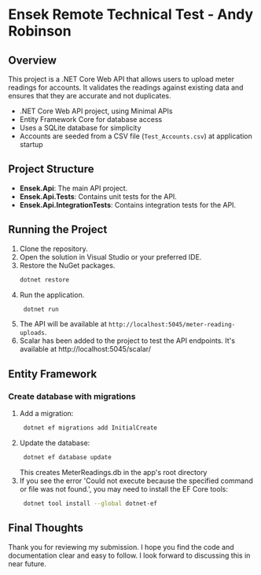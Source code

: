 # Ensek Remote Technical Test - Andy Robinson

## Overview
This project is a .NET Core Web API that allows users to upload meter readings for accounts. It validates the readings against existing data and ensures that they are accurate and not duplicates.
- .NET Core Web API project, using Minimal APIs
- Entity Framework Core for database access
- Uses a SQLite database for simplicity
- Accounts are seeded from a CSV file (`Test_Accounts.csv`) at application startup

## Project Structure
- **Ensek.Api**: The main API project.
- **Ensek.Api.Tests**: Contains unit tests for the API.
- **Ensek.Api.IntegrationTests**: Contains integration tests for the API.

## Running the Project
1. Clone the repository.
2. Open the solution in Visual Studio or your preferred IDE.
3. Restore the NuGet packages.
   ```bash
   dotnet restore
   ```
4. Run the application.
   ```bash
    dotnet run
    ```
5. The API will be available at `http://localhost:5045/meter-reading-uploads`.
6. Scalar has been added to the project to test the API endpoints. It's available at http://localhost:5045/scalar/

## Entity Framework 
### Create database with migrations
1. Add a migration:
   ```bash
    dotnet ef migrations add InitialCreate
   ```
2. Update the database:
   ```bash
    dotnet ef database update
   ```
   This creates MeterReadings.db in the app's root directory
3. If you see the error 'Could not execute because the specified command or file was not found.', 
you may need to install the EF Core tools:
   ```bash
    dotnet tool install --global dotnet-ef
   ```
   
## Final Thoughts
Thank you for reviewing my submission. I hope you find the code and documentation clear and easy to follow. I look forward to discussing this in near future.
